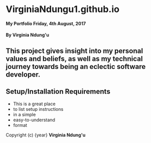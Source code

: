 # VirginiaNdungu1.github.io
#### My Portfolio Friday, 4th August, 2017

#### By Virginia Ndung'u

## This project gives insight into my personal values and beliefs, as well as my technical journey towards being an eclectic software developer.
## Setup/Installation Requirements
* This is a great place
* to list setup instructions
* in a simple
* easy-to-understand
* format

Copyright (c) {year} **Virginia Ndung'u**
